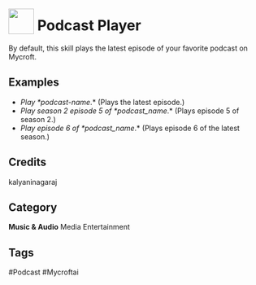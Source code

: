 # <img src="https://raw.githack.com/FortAwesome/Font-Awesome/master/svgs/solid/podcast.svg" card_color="#22A7F0" width="50" height="50" style="vertical-align:bottom"/> Podcast Player
By default, this skill plays the latest episode of your favorite podcast on Mycroft.

## Examples
- *Play \*podcast-name*\.* (Plays the latest episode.)
- *Play season 2 episode 5 of \*podcast_name*\.* (Plays episode 5 of season 2.)
- *Play episode 6 of \*podcast_name*\.* (Plays episode 6 of the latest season.) 

## Credits
kalyaninagaraj

## Category
**Music & Audio**
Media
Entertainment

## Tags
#Podcast
#Mycroftai

